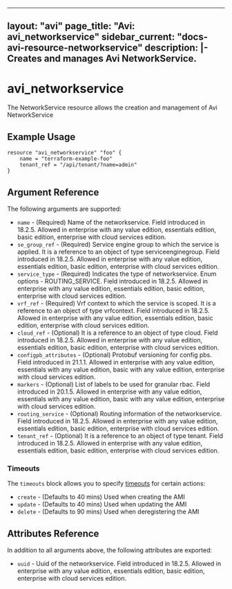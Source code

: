 <!--
    Copyright 2021 VMware, Inc.
    SPDX-License-Identifier: Mozilla Public License 2.0
-->
---
layout: "avi"
page_title: "Avi: avi_networkservice"
sidebar_current: "docs-avi-resource-networkservice"
description: |-
  Creates and manages Avi NetworkService.
---

# avi_networkservice

The NetworkService resource allows the creation and management of Avi NetworkService

## Example Usage

```hcl
resource "avi_networkservice" "foo" {
    name = "terraform-example-foo"
    tenant_ref = "/api/tenant/?name=admin"
}
```

## Argument Reference

The following arguments are supported:

* `name` - (Required) Name of the networkservice. Field introduced in 18.2.5. Allowed in enterprise with any value edition, essentials edition, basic edition, enterprise with cloud services edition.
* `se_group_ref` - (Required) Service engine group to which the service is applied. It is a reference to an object of type serviceenginegroup. Field introduced in 18.2.5. Allowed in enterprise with any value edition, essentials edition, basic edition, enterprise with cloud services edition.
* `service_type` - (Required) Indicates the type of networkservice. Enum options - ROUTING_SERVICE. Field introduced in 18.2.5. Allowed in enterprise with any value edition, essentials edition, basic edition, enterprise with cloud services edition.
* `vrf_ref` - (Required) Vrf context to which the service is scoped. It is a reference to an object of type vrfcontext. Field introduced in 18.2.5. Allowed in enterprise with any value edition, essentials edition, basic edition, enterprise with cloud services edition.
* `cloud_ref` - (Optional) It is a reference to an object of type cloud. Field introduced in 18.2.5. Allowed in enterprise with any value edition, essentials edition, basic edition, enterprise with cloud services edition.
* `configpb_attributes` - (Optional) Protobuf versioning for config pbs. Field introduced in 21.1.1. Allowed in enterprise with any value edition, essentials with any value edition, basic with any value edition, enterprise with cloud services edition.
* `markers` - (Optional) List of labels to be used for granular rbac. Field introduced in 20.1.5. Allowed in enterprise with any value edition, essentials with any value edition, basic with any value edition, enterprise with cloud services edition.
* `routing_service` - (Optional) Routing information of the networkservice. Field introduced in 18.2.5. Allowed in enterprise with any value edition, essentials edition, basic edition, enterprise with cloud services edition.
* `tenant_ref` - (Optional) It is a reference to an object of type tenant. Field introduced in 18.2.5. Allowed in enterprise with any value edition, essentials edition, basic edition, enterprise with cloud services edition.


### Timeouts

The `timeouts` block allows you to specify [timeouts](https://www.terraform.io/docs/configuration/resources.html#timeouts) for certain actions:

* `create` - (Defaults to 40 mins) Used when creating the AMI
* `update` - (Defaults to 40 mins) Used when updating the AMI
* `delete` - (Defaults to 90 mins) Used when deregistering the AMI

## Attributes Reference

In addition to all arguments above, the following attributes are exported:

* `uuid` -  Uuid of the networkservice. Field introduced in 18.2.5. Allowed in enterprise with any value edition, essentials edition, basic edition, enterprise with cloud services edition.

